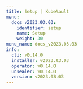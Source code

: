 ```yaml
---
title: Setup | KubeVault
menu:
  docs_v2023.03.03:
    identifier: setup
    name: Setup
    weight: 30
menu_name: docs_v2023.03.03
info:
  cli: v0.14.0
  installer: v2023.03.03
  operator: v0.14.0
  unsealer: v0.14.0
  version: v2023.03.03
---
```


